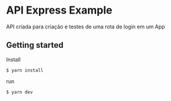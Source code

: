 # API Express Example

API criada para criação e testes de uma rota de login em um App

## Getting started
Install 

```
$ yarn install
```
run 

```
$ yarn dev
```
